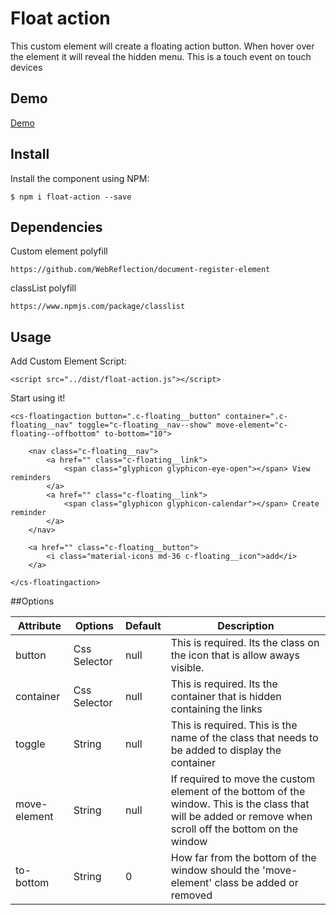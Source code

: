 # Float action

This custom element will create a floating action button. When hover over the element it will reveal the hidden menu.
This is a touch event on touch devices

## Demo

[Demo](https://sissingclay.github.io/floating-action/)

## Install
Install the component using NPM:

```
$ npm i float-action --save
```

## Dependencies

Custom element polyfill

```
https://github.com/WebReflection/document-register-element

```

classList polyfill

```
https://www.npmjs.com/package/classlist

```

## Usage

Add Custom Element Script:

```
<script src="../dist/float-action.js"></script>
```

Start using it!

```
<cs-floatingaction button=".c-floating__button" container=".c-floating__nav" toggle="c-floating__nav--show" move-element="c-floating--offbottom" to-bottom="10">

    <nav class="c-floating__nav">
        <a href="" class="c-floating__link">
            <span class="glyphicon glyphicon-eye-open"></span> View reminders
        </a>
        <a href="" class="c-floating__link">
            <span class="glyphicon glyphicon-calendar"></span> Create reminder
        </a>
    </nav>

    <a href="" class="c-floating__button">
        <i class="material-icons md-36 c-floating__icon">add</i>
    </a>

</cs-floatingaction>
```

##Options

| Attribute      | Options          | Default                                     | Description                                                                                              |
| ---            | ---              | ---                                         | ---                                                                                                      |
| button         | Css Selector     | null                                        | This is required. Its the class on the icon that is allow aways visible.                                 |
| container      | Css Selector     | null                                        | This is required. Its the container that is hidden containing the links                                  |
| toggle         | String           | null                                        | This is required. This is the name of the class that needs to be added to display the container          |
| move-element   | String           | null                                        | If required to move the custom element of the bottom of the window. This is the class that will be added or remove when scroll off the bottom on the window  |
| to-bottom      | String           | 0                                           | How far from the bottom of the window should the 'move-element' class be added or removed  |